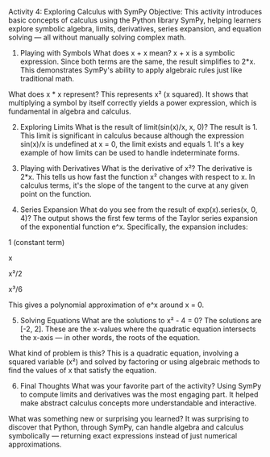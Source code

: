 Activity 4: Exploring Calculus with SymPy
Objective:
This activity introduces basic concepts of calculus using the Python library SymPy, helping learners explore symbolic algebra, limits, derivatives, series expansion, and equation solving — all without manually solving complex math.

1. Playing with Symbols
What does x + x mean?
x + x is a symbolic expression. Since both terms are the same, the result simplifies to 2*x. This demonstrates SymPy's ability to apply algebraic rules just like traditional math.

What does x * x represent?
This represents x² (x squared). It shows that multiplying a symbol by itself correctly yields a power expression, which is fundamental in algebra and calculus.

2. Exploring Limits
What is the result of limit(sin(x)/x, x, 0)?
The result is 1. This limit is significant in calculus because although the expression sin(x)/x is undefined at x = 0, the limit exists and equals 1. It's a key example of how limits can be used to handle indeterminate forms.

3. Playing with Derivatives
What is the derivative of x²?
The derivative is 2*x. This tells us how fast the function x² changes with respect to x. In calculus terms, it's the slope of the tangent to the curve at any given point on the function.

4. Series Expansion
What do you see from the result of exp(x).series(x, 0, 4)?
The output shows the first few terms of the Taylor series expansion of the exponential function e^x. Specifically, the expansion includes:

1 (constant term)

x

x²/2

x³/6

This gives a polynomial approximation of e^x around x = 0.

5. Solving Equations
What are the solutions to x² - 4 = 0?
The solutions are [-2, 2]. These are the x-values where the quadratic equation intersects the x-axis — in other words, the roots of the equation.

What kind of problem is this?
This is a quadratic equation, involving a squared variable (x²) and solved by factoring or using algebraic methods to find the values of x that satisfy the equation.

6. Final Thoughts
What was your favorite part of the activity?
Using SymPy to compute limits and derivatives was the most engaging part. It helped make abstract calculus concepts more understandable and interactive.

What was something new or surprising you learned?
It was surprising to discover that Python, through SymPy, can handle algebra and calculus symbolically — returning exact expressions instead of just numerical approximations.
